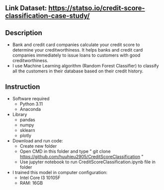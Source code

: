 ## Link Dataset: https://statso.io/credit-score-classification-case-study/
## Description
* Bank and credit card companies calculate your credit score to determine your creditworthiness. It helps banks and credit card companies immediately to issue loans to customers with good creditworthiness.
* I use Machine Learning algorithm (Random Forest Classifier) to classify all the customers in their database based on their credit history.
## Instruction
* Software required
  - Python 3.11
  - Anaconda
* Library
  - pandas
  - numpy
  - sklearn
  - plotly  
* Download and run code:
  - Create new folder
  - Open CMD in this folder and type " git clone https://github.com/huuhieu2905/CreditScoreClassification "
  - Use jupyter notebook to run CreditScoreClassification.ipynb file in folder
* I trained this model in computer configuration:
  - Intel Core I3 10105F
  - RAM: 16GB
    
